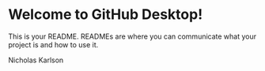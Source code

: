 # Welcome to GitHub Desktop!

This is your README. READMEs are where you can communicate what your project is and how to use it.

Nicholas Karlson
